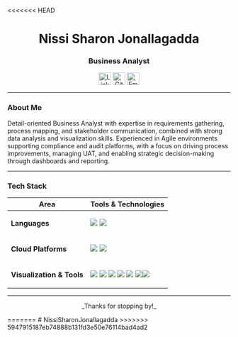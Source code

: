 <<<<<<< HEAD

<h1 align="center">Nissi Sharon Jonallagadda</h1>
<h3 align="center">Business Analyst</h3>

<p align="center">
  <a href="https://www.linkedin.com/in/sharonn-j/"><img src="https://github.com/user-attachments/assets/b3632ac5-8e0d-46f9-9966-e384f9081206" alt="Linked Icon" height="28px" /></a>
  <a href="https://github.com/Sharonnissi"><img src="https://github.com/user-attachments/assets/35542d84-6d00-42e0-896e-b2f9dc021b7a" alt="Github Icon" height="28px" /></a>
  <a href="mailto:jonallagaddanissisharon@gmail.com"><img src="https://github.com/user-attachments/assets/d26a9eaf-10e7-4dbf-8454-1ba3d2cb6040" alt="Email Icon" height="28px" /></a>
</p>


---

### About Me

Detail-oriented Business Analyst with expertise in requirements gathering, process mapping, and stakeholder communication, combined with strong data analysis and visualization skills. Experienced in Agile environments supporting compliance and audit platforms, with a focus on driving process improvements, managing UAT, and enabling strategic decision-making through dashboards and reporting.

---


### Tech Stack

| Area | Tools & Technologies |
|------|----------------------|
| **Languages** | <p align="left"> <img src="https://img.shields.io/badge/Python-3776AB?style=for-the-badge&logo=python&logoColor=white" />   <img src="https://img.shields.io/badge/SQL-4479A1?style=for-the-badge&logo=postgresql&logoColor=white" /> </p> |
| **Cloud Platforms** | <p align="left">  <img src="https://img.shields.io/badge/AWS-FF9900?style=for-the-badge&logo=amazonaws&logoColor=white" /> <img src="https://img.shields.io/badge/Azure-FF9900?style=for-the-badge&logo=azure&logoColor=white" /> </p> |
| **Visualization & Tools** | <p align="left">  <img src="https://img.shields.io/badge/Tableau-E97627?style=for-the-badge&logo=tableau&logoColor=white" /> <img src="https://img.shields.io/badge/Power_BI-F2C811?style=for-the-badge&logo=powerbi&logoColor=black" />  <img src="https://img.shields.io/badge/Confluence-0C63B4?style=for-the-badge&logo=confluence&logoColor=white" /> <img src="https://img.shields.io/badge/Git-F05032?style=for-the-badge&logo=git&logoColor=white" /> <img src="https://img.shields.io/badge/Jira-E25A1C?style=for-the-badge&logo=jira&logoColor=white" /> <img src="https://img.shields.io/badge/Visio-7B1FA2?style=for-the-badge&logo=visio&logoColor=white" /><img src="https://img.shields.io/badge/LucidChart-150458?style=for-the-badge&logo=lucidchart&logoColor=white" /></p> |

---
<!--
### Featured Projects

<table>
    <tr>
    <td width="33%" valign="top">
      <h4 align="center">Beauty Intelligence Hub</h4>
    </td>
     <td width="33%" valign="top">
      <h4 align="center">Data Visualtion- Amazon Sales</h4>
    </td>
     <td width="33%" valign="top">
      <h4 align="center">Revenue in Motion – Seasonal BI Dashboard</h4>
    </td>
  </tr>
   <tr>
    <td width="33%" align=center valign="middle">
      <a href="https://github.com/PoojaKabadi/Beauty-Intelligence-Hub/blob/main/README.md">
        <img src="https://github.com/user-attachments/assets/24296fdf-a339-45f1-870c-eadd98ad70b4" alt="Beaauty Intelligence Hub"  width="100%"/>
      </a> 
    </td>
     <td width="33%" valign="middle">
       <a href="https://github.com/PoojaKabadi/Data-Visualisation-Amazon-Sales/blob/main/README.md">
        <img src="https://github.com/user-attachments/assets/f9277f5c-b597-4fbe-bdde-93bd0bf87bf2" alt="Data Viz" width="100%" /> 
      </a>
       </td>
     <td width="33%" valign="middle">
      <p align="center">
        <a href="https://github.com/PoojaKabadi/Seasonal-PowerBI-Dashboard/blob/main/README.md">
          <img src="https://github.com/user-attachments/assets/45bd0118-9f89-4566-8fb8-3b4375cb44b3" alt="PowerBI Dashboard" width="100%" />
        </a>
      </p>
      </td>
  </tr>
  <tr>
    <td width="33%" valign="top">
      <p align="center">
        <i>
        Built an interactive NLP dashboard to analyze 1M+ Sephora product reviews, uncover ingredient risks, and empower consumers with transparent insights on skincare safety, sentiment, and trends.  </i><br>
        </i><br>
      </p>
    </td>
     <td width="33%" valign="top">
       <p align="center">
        <i>
         Built an executive-style Power BI dashboard to uncover key revenue drivers, profit margins, and category performance across 76 countries from 2010 to 2017.
  </i><br>
      </p>
    </td>
     <td width="33%" valign="top">
      <p align="center">
        <i>
          Designed a Power BI dashboard to uncover seasonal revenue patterns and business momentum using star schema modeling, DAX measures, and multi-dimensional slicing.
        </i>
      </p>
    </td>
  </tr>

  
  <tr>
  <td width="33%" valign="top">
      <h4 align="center">Data Mining & Classification: Insurance Claim Prediction & Customer Segmentation</h4>
    </td>
     <td width="33%" valign="top">
      <h4 align="center">Applied AI Capstone: Building a Local Agentic AI Driven Advertisement</h4>
    </td>
    <td width="33%" valign="top">
        <h4 align="center">Machine Learning</h4>
    </td>
  </tr>
  <tr>
     <td width="33%" valign="middle">
       <a href="https://github.com/PoojaKabadi/Data-mining-Project/blob/main/README.md">
        <img src="https://github.com/user-attachments/assets/5baeb367-cdc2-4885-8502-fb659c80f1f7" alt="Data Mining" width="100%" /> 
       </a>
       </td>
     <td width="33%" valign="middle">
      <p align="center">
        <a href="https://github.com/PoojaKabadi/Applied-AI/blob/main/README.md">
          <img src="https://github.com/user-attachments/assets/ea143d89-f712-49aa-bd82-4254122f0b43" alt="Applied AI" alt="ETL" width="300px" />
        </a>
      </p>
      </td>
    <td width="33%" valign="middle">
      <a href="https://github.com/PoojaKabadi/Machine-Learning-Project/blob/main/README.md">
        <img src="https://github.com/user-attachments/assets/641a8b8c-1772-446c-9af3-c65c2520cd28" alt="Machine Learning" width="100%" />
      </a>
    </td>
  </tr>

   <tr>
    <td width="33%" valign="top">
       <p align="center">
        <i>
         Built a dual-stage analytics solution using clustering (K-Means, Hierarchical) for customer segmentation and ML models (CART, Random Forest, ANN) to predict insurance claim status with high accuracy and business-aligned recommendations.
  </i><br>
      </p>
    </td>
     <td width="33%" valign="top">
      <p align="center">
        <i>
          Built an intelligent agent and interactive web app to match resumes with job descriptions, identify skill gaps, and auto-generate tailored resumes and cover letters using LLMs and vector search.
        </i>
      </p>
    </td>
    <td width="33%" valign="top">
      <p align="center">
        <i>
         Built multiple classification models including Logistic Regression, LDA, KNN, and Naïve Bayes to predict voter party preference (Labour vs Conservative) using survey data on economic conditions, political knowledge, and Euroscepticism.
        </i><br>
      </p>
    </td>
  </tr>



   👇 Add more rows below -->
   <!--
 <tr>
    <td width="33%" valign="top">
      <h4 align="center">ETL Pipeline for Data Warehouse</h4>
    </td>

   <td width="33%" valign="top">
      <h4 align="center">Time Series Forecasting</h4>
    </td>
   <td width="33%" valign="top">
      <h4 align="center">Predictive Modeling: Cubic Zirconia Price Estimation</h4>
    </td>
    
  </tr>
   <tr>
     <td width="33%" valign="middle">
      <a href="https://github.com/PoojaKabadi/Cloud-Datawarehouse/blob/main/README.md">
        <img src="https://github.com/user-attachments/assets/4b593a26-725b-4630-a97c-2f26b7279e0e" alt="ETL Pipeline Overview" width="100%" /> 
      </a>
    </td>

   <td width="33%" valign="middle">
      <a href="https://github.com/PoojaKabadi/Time-series-forecastiong-project/blob/main/README.md">
        <img src="https://github.com/user-attachments/assets/c986af25-4580-4dc5-80fb-844aa9fa30a8" alt="Time Series Forecasting" width="100%" />
      </a>
    </td>
    <td width="33%" valign="middle">
      <a href="https://github.com/PoojaKabadi/Predictive-modelling/blob/main/README.md">
        <img src="https://github.com/user-attachments/assets/336462d3-cb78-4661-971c-5410be829c62" alt="Predictive Modelling" width="100%" />
      </a>
    </td>
    
  </tr>
  <tr>
     <td width="33%" valign="top">
      <p align="center">
        <i>
          Built a robust ETL pipeline using Apache Hop and Oracle SQL to automate dimension/fact table loading, supporting core analytical queries and enabling clean data modeling.
        </i><br>
      </p>
    </td>

   <td width="33%" valign="top">
      <p align="center">
        <i>
          Developed time series models including ARIMA and SARIMA to forecast wine sales using 15 years of monthly data, optimizing predictions through seasonal decomposition and RMSE evaluation.
        </i><br>
      </p>
    </td>
    <td width="33%" valign="top">
      <p align="center">
        <i>
         Built a linear regression-based predictive model to estimate cubic zirconia stone prices using attributes like carat, cut, color, and clarity, improving accuracy through multicollinearity treatment and feature engineering.  </i><br>
        </i><br>
      </p>
    </td>
    
  </tr>

 </table>
-->
<!--
---

### Career Highlights

- Saved $2.5M+ by deploying scalable ETL solutions at Cotiviti  
- Led migration from static Excel reports to interactive dashboards across 3 lines of business  
- Taught 60+ students SQL and visualization at SUNY Buffalo  
- Reduced ad-hoc data requests by 50% by standardizing KPI reporting for executives  

---

### What I'm Working On

- Packaging a GPT-powered BI assistant for embedded dashboards  
- Prototyping a clean-consumer product review analyzer with NLP  
- Upskilling on advanced Power BI visuals & custom DAX measures  
-->
<!--
---
<p align="center">
   <a href="https://www.credly.com/badges/11b87d47-c3b5-4621-bc0d-a92b8eabce0d/public_url">
  <img src="https://github.com/user-attachments/assets/b0c8ee24-10ad-4ae4-b374-ddd9ea63e6a7" width="100px/"> 
</a>
  <a href="https://www.credly.com/badges/69256007-08bf-4842-b582-5478ff7205fd/public_url">
  <img src="https://github.com/user-attachments/assets/58dbf745-44a3-4566-b903-24d0d2e22ccb" width="100px/"> 
</a> <a href="https://achieve.snowflake.com/25c6ab9a-c261-4055-ab97-290a6e65be93#acc.5O9jwLJg">
  <img src="https://github.com/user-attachments/assets/8024aeae-3daf-4344-8943-2a3b276ad99a" width="150px"/> </a>  <a href="https://credentials.databricks.com/3b133f04-117e-42f3-9a8b-3c15f285884a#acc.RNAVOXQZ">
  <img src="https://github.com/user-attachments/assets/34385f8d-b253-4acc-bf25-86c8f6614dc1" width="150px" /> 
     </a>     <a href="https://credentials.databricks.com/dd6aeded-f97e-4c5c-bb6d-a22cacbd042b#acc.yS9ZCmrD">
  <img src="https://github.com/user-attachments/assets/2968eaff-262e-4210-bbd7-d6f99a9871c3" width="150px"/>  </a>   <a href="https://credentials.databricks.com/5f43a4d8-257f-47d1-a700-ecf7e8d8701c#acc.lsRiS3X1">
  <img src="https://github.com/user-attachments/assets/8c3962ad-46e5-4d67-97ac-0e0857006757" width="100px"/>  </a>

</p>


-->




<p align="center"> _Thanks for stopping by!_ </p>
=======
# NissiSharonJonallagadda
>>>>>>> 5947915187eb74888b131fd3e50e76114bad4ad2
